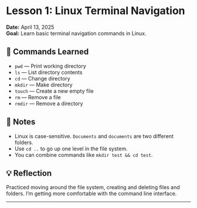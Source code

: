 # Lesson 1: Linux Terminal Navigation

**Date:** April 13, 2025  
**Goal:** Learn basic terminal navigation commands in Linux.

## 🧠 Commands Learned

- `pwd` — Print working directory
- `ls` — List directory contents
- `cd` — Change directory
- `mkdir` — Make directory
- `touch` — Create a new empty file
- `rm` — Remove a file
- `rmdir` — Remove a directory

## 📝 Notes

- Linux is case-sensitive. `Documents` and `documents` are two different folders.
- Use `cd ..` to go up one level in the file system.
- You can combine commands like `mkdir test && cd test`.

## 💡 Reflection

Practiced moving around the file system, creating and deleting files and folders. I’m getting more comfortable with the command line interface.

---
